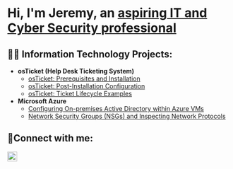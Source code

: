 <h1>Hi, I'm Jeremy, an <a href="https://linkedin.com/in/Josh">aspiring IT and Cyber Security professional</a/h1>

<h2>👨‍💻 Information Technology Projects:</h2>

- <b>osTicket (Help Desk Ticketing System)</b>
  - [osTicket: Prerequisites and Installation](https://github.com/jacar0812/osticket-prereqs)
  - [osTicket: Post-Installation Configuration](https://github.com/jacar0812/post-install-config)
  - [osTicket: Ticket Lifecycle Examples](https://github.com/jacar0812/ticket-lifecycle)
- <b>Microsoft Azure</b>
  - [Configuring On-premises Active Directory within Azure VMs](https://github.com/jacar0812/configure-ad)
  - [Network Security Groups (NSGs) and Inspecting Network Protocols](https://github.com/jacar0812/azure-network-protocols)

<h2>🤳Connect with me:</h2>


[<img align="left" alt="Josh | LinkedIn" width="22px" src="https://cdn.jsdelivr.net/npm/simple-icons@v3/icons/linkedin.svg" />][linkedin]


[linkedin]: https://linkedin.com/in/jeremy-mason-a34659b7
  
